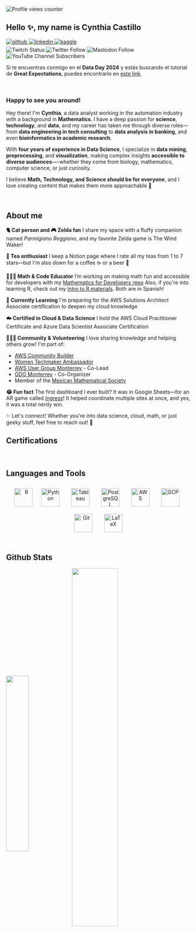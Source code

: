 ![Profile views counter](https://komarev.com/ghpvc/?username=LaMatemaga&&style=flat-square)
## Hello ✨, my name is Cynthia Castillo  
<p>
  <a href="https://github.com/LaMatemaga" target="_blank">
    <img src=https://img.shields.io/badge/github-%2324292e.svg?&style=flat-square&logo=github&logoColor=white alt=github style="margin-bottom: 5px;" />
  </a>
  <a href="https://linkedin.com/in/LaMatemaga" target="_blank">
    <img src=https://img.shields.io/badge/linkedin-%231E77B5.svg?&style=flat-square&logo=linkedin&logoColor=white alt=linkedin style="margin-bottom: 5px;" />
  </a>
  <a href="https://www.kaggle.com/LaMatemaga" target="_blank">
    <img src=https://img.shields.io/badge/kaggle-%2344BAE8.svg?&style=flat-square&logo=kaggle&logoColor=white alt=kaggle style="margin-bottom: 5px;" />
  </a>
  <br>
  <img alt="Twitch Status" src="https://img.shields.io/twitch/status/LaMatemaga?style=social">
  <img alt="Twitter Follow" src="https://img.shields.io/twitter/follow/LaMatemaga?label=Follow&style=social">
  <img alt="Mastodon Follow" src="https://img.shields.io/mastodon/follow/109271748404552908?domain=https%3A%2F%2Fmstdn.social&label=Follow&style=social">
  <img alt="YouTube Channel Subscribers" src="https://img.shields.io/youtube/channel/subscribers/UCOxOlmUM93jYts1AWYdWJVA?style=social">
</p>

Si te encuentras conmigo en el **Data Day 2024** y estás buscando el tutorial de **Great Expectations**, puedes encontrarlo en [este link](https://colab.research.google.com/drive/12h85cmsvo2DYn68i05xR7k5zsqcJo4_2?usp=sharing).

<br/>  


### Happy to see you around!
Hey there! I'm **Cynthia**, a data analyst working in the automation industry with a background in **Mathematics**. I have a deep passion for **science**, **technology**, and **data**, and my career has taken me through diverse roles—from **data engineering in tech consulting** to **data analysis in banking**, and even **bioinformatics in academic research**.

With **four years of experience in Data Science**, I specialize in **data mining**, **preprocessing**, and **visualization**, making complex insights **accessible to diverse audiences**—-whether they come from biology, mathematics, computer science, or just curiosity.

I believe **Math, Technology, and Science should be for everyone**, and I love creating content that makes them more approachable 🚀

<br/>  


## About me
**🐈 Cat person and 🎮 Zelda fan**
I share my space with a fluffy companion named _Parmigiano Reggiano_, and my favorite Zelda game is The Wind Waker!

**🍵 Tea enthusiast**
I keep a Notion page where I rate all my teas from 1 to 7 stars—but I'm also down for a coffee ☕️ or a beer 🍻

**👩🏻‍🏫 Math & Code Educator**
I’m working on making math fun and accessible for developers with my [Mathematics for Developers repo](https://github.com/LaMatemaga/CF-Matematicas) Also, if you're into learning R, check out my [Intro to R materials](https://github.com/LaMatemaga/Introduccion-a-R). Both are in Spanish!

**🌱 Currently Learning**
I'm preparing for the AWS Solutions Architect Associate certification to deepen my cloud knowledge

**☁️ Certified in Cloud & Data Science**
I hold the AWS Cloud Practitioner Certificate and Azure Data Scientist Associate Certification

**🙋🏻‍♀️ Community & Volunteering**
I love sharing knowledge and helping others grow! I'm part of:
- [AWS Community Builder](https://aws.amazon.com/developer/community/community-builders/community-builders-directory/?cb-cards.sort-by=item.additionalFields.cbName&cb-cards.sort-order=asc&awsf.builder-category=cb-type%23ai-ml&awsf.location=location%23latam&awsf.year=year%232023)
- [Women Techmaker Ambassador](https://www.womentechmakers.com/ambassadors/profiles/6373c8aa108c6b079a57f968/cynthia_castillo)
- [AWS User Group Monterrey](https://www.meetup.com/es-ES/awsugmty/) - Co-Lead
- [GDG Monterrey](https://gdg.community.dev/gdg-monterrey-1/) - Co-Organizer
- Member of the [Mexican Mathematical Society](https://www.smm.org.mx/membresias)

**😂 Fun fact**
The first dashboard I ever built? It was in Google Sheets—for an AR game called [Ingress](https://www.ingress.com/)! It helped coordinate multiple sites at once, and yes, it was a total nerdy win.


✨ Let's connect! Whether you're into data science, cloud, math, or just geeky stuff, feel free to reach out! 🚀
<br/>  


## Certifications
<!--START_SECTION:badges-->
<!--END_SECTION:badges-->

<br/> 

## Languages and Tools  
<div align="center">  
<a href="https://www.r-project.org/" target="_blank"><img style="margin: 10px" src="https://profilinator.rishav.dev/skills-assets/r.svg" alt="R" height="50" /></a>  
<a href="https://www.python.org/" target="_blank"><img style="margin: 10px" src="https://profilinator.rishav.dev/skills-assets/python-original.svg" alt="Python" height="50" /></a> &nbsp;
<a href="https://www.tableau.com/" target="_blank"><img style="margin: 10px" src="https://profilinator.rishav.dev/skills-assets/tableau.svg" alt="Tableau" height="50" /></a> &nbsp;
<a href="https://www.postgresql.org/" target="_blank"><img style="margin: 10px" src="https://profilinator.rishav.dev/skills-assets/postgresql-original-wordmark.svg" alt="PostgreSQL" height="50" /></a> &nbsp;
<a href="https://aws.amazon.com/" target="_blank"><img style="margin: 10px" src="https://profilinator.rishav.dev/skills-assets/amazonwebservices-original-wordmark.svg" alt="AWS" height="50" /></a> &nbsp;
<a href="https://cloud.google.com/" target="_blank"><img style="margin: 10px" src="https://profilinator.rishav.dev/skills-assets/google_cloud-icon.svg" alt="GCP" height="50" /></a> &nbsp;
<a href="https://github.com/" target="_blank"><img style="margin: 10px" src="https://profilinator.rishav.dev/skills-assets/git-scm-icon.svg" alt="Git" height="50" /></a> &nbsp;
<a href="https://www.latex-project.org/" target="_blank"><img style="margin: 10px" src="https://profilinator.rishav.dev/skills-assets/latex.png" alt="LaTeX" height="50" /></a>  
</div>  

<br/>  


## Github Stats  
<p>
<img src="https://github-readme-stats.vercel.app/api/top-langs/?username=LaMatemaga&hide=Jupyter%20Notebook&hide_border=true&layout=compact&theme=radical" align="center" style="width: 35%" />
<img src="https://github-readme-stats.vercel.app/api?username=LaMatemaga&show_icons=true&count_private=true&hide_border=true&theme=radical" align="center" style="width: 50%" />
</p>
